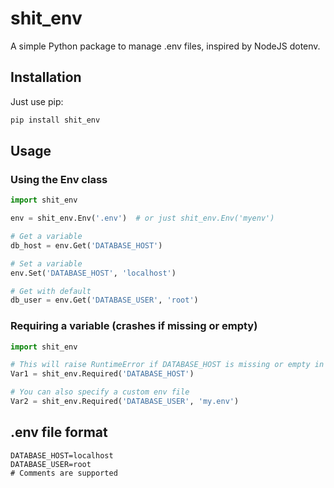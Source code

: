 # shit_env

A simple Python package to manage .env files, inspired by NodeJS dotenv.

## Installation

Just use pip:
```bash
pip install shit_env
```

## Usage

### Using the Env class
```python
import shit_env

env = shit_env.Env('.env')  # or just shit_env.Env('myenv')

# Get a variable
db_host = env.Get('DATABASE_HOST')

# Set a variable
env.Set('DATABASE_HOST', 'localhost')

# Get with default
db_user = env.Get('DATABASE_USER', 'root')
```

### Requiring a variable (crashes if missing or empty)
```python
import shit_env

# This will raise RuntimeError if DATABASE_HOST is missing or empty in .env
Var1 = shit_env.Required('DATABASE_HOST')

# You can also specify a custom env file
Var2 = shit_env.Required('DATABASE_USER', 'my.env')
```

## .env file format

```
DATABASE_HOST=localhost
DATABASE_USER=root
# Comments are supported
``` 